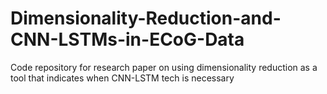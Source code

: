 # Dimensionality-Reduction-and-CNN-LSTMs-in-ECoG-Data
Code repository for research paper on using dimensionality reduction as a tool that indicates when CNN-LSTM tech is necessary

